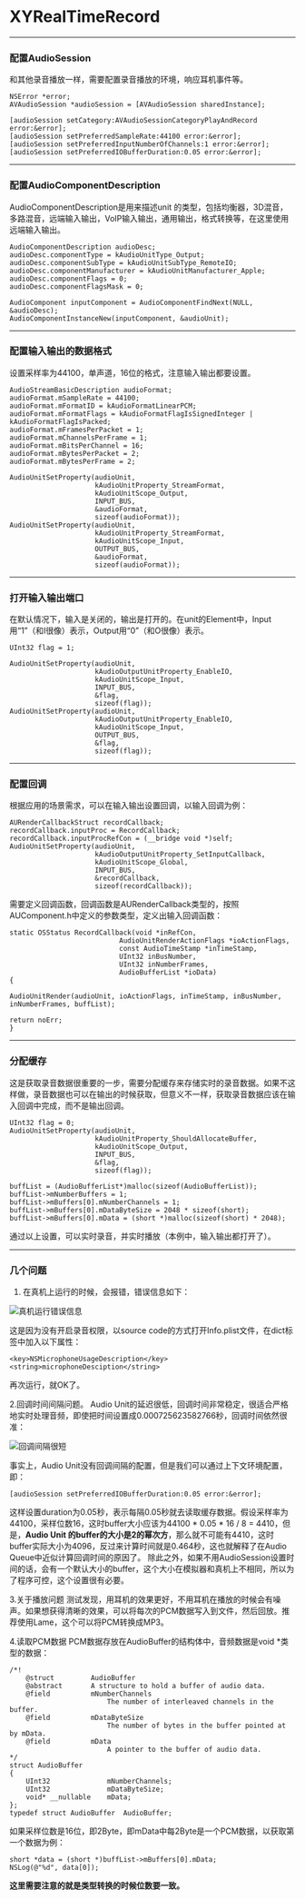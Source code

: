 # XYRealTimeRecord
---
### 配置AudioSession
和其他录音播放一样，需要配置录音播放的环境，响应耳机事件等。

    NSError *error;
    AVAudioSession *audioSession = [AVAudioSession sharedInstance];
    
    [audioSession setCategory:AVAudioSessionCategoryPlayAndRecord error:&error];
    [audioSession setPreferredSampleRate:44100 error:&error];
    [audioSession setPreferredInputNumberOfChannels:1 error:&error];
    [audioSession setPreferredIOBufferDuration:0.05 error:&error];

---
### 配置AudioComponentDescription
AudioComponentDescription是用来描述unit 的类型，包括均衡器，3D混音，多路混音，远端输入输出，VoIP输入输出，通用输出，格式转换等，在这里使用远端输入输出。

    AudioComponentDescription audioDesc;
    audioDesc.componentType = kAudioUnitType_Output;
    audioDesc.componentSubType = kAudioUnitSubType_RemoteIO;
    audioDesc.componentManufacturer = kAudioUnitManufacturer_Apple;
    audioDesc.componentFlags = 0;
    audioDesc.componentFlagsMask = 0;
    
    AudioComponent inputComponent = AudioComponentFindNext(NULL, &audioDesc);
    AudioComponentInstanceNew(inputComponent, &audioUnit);

---
### 配置输入输出的数据格式
设置采样率为44100，单声道，16位的格式，注意输入输出都要设置。

    AudioStreamBasicDescription audioFormat;
    audioFormat.mSampleRate = 44100;
    audioFormat.mFormatID = kAudioFormatLinearPCM;
    audioFormat.mFormatFlags = kAudioFormatFlagIsSignedInteger | kAudioFormatFlagIsPacked;
    audioFormat.mFramesPerPacket = 1;
    audioFormat.mChannelsPerFrame = 1;
    audioFormat.mBitsPerChannel = 16;
    audioFormat.mBytesPerPacket = 2;
    audioFormat.mBytesPerFrame = 2;
    
    AudioUnitSetProperty(audioUnit,
                         kAudioUnitProperty_StreamFormat,
                         kAudioUnitScope_Output,
                         INPUT_BUS,
                         &audioFormat,
                         sizeof(audioFormat));
    AudioUnitSetProperty(audioUnit,
                         kAudioUnitProperty_StreamFormat,
                         kAudioUnitScope_Input,
                         OUTPUT_BUS,
                         &audioFormat,
                         sizeof(audioFormat));
---                         
### 打开输入输出端口
在默认情况下，输入是关闭的，输出是打开的。在unit的Element中，Input用“1”（和I很像）表示，Output用“0”（和O很像）表示。

    UInt32 flag = 1;
    
    AudioUnitSetProperty(audioUnit,
                         kAudioOutputUnitProperty_EnableIO,
                         kAudioUnitScope_Input,
                         INPUT_BUS,
                         &flag,
                         sizeof(flag));
    AudioUnitSetProperty(audioUnit,
                         kAudioOutputUnitProperty_EnableIO,
                         kAudioUnitScope_Input,
                         OUTPUT_BUS,
                         &flag,
                         sizeof(flag));
                         
---
### 配置回调
根据应用的场景需求，可以在输入输出设置回调，以输入回调为例：

    AURenderCallbackStruct recordCallback;
    recordCallback.inputProc = RecordCallback;
    recordCallback.inputProcRefCon = (__bridge void *)self;
    AudioUnitSetProperty(audioUnit,
                         kAudioOutputUnitProperty_SetInputCallback,
                         kAudioUnitScope_Global,
                         INPUT_BUS,
                         &recordCallback,
                         sizeof(recordCallback));

需要定义回调函数，回调函数是AURenderCallback类型的，按照AUComponent.h中定义的参数类型，定义出输入回调函数：

    static OSStatus RecordCallback(void *inRefCon,
                               AudioUnitRenderActionFlags *ioActionFlags,
                               const AudioTimeStamp *inTimeStamp,
                               UInt32 inBusNumber,
                               UInt32 inNumberFrames,
                               AudioBufferList *ioData)
    {

    AudioUnitRender(audioUnit, ioActionFlags, inTimeStamp, inBusNumber, inNumberFrames, buffList);

    return noErr;
    }
    
---
### 分配缓存
这是获取录音数据很重要的一步，需要分配缓存来存储实时的录音数据。如果不这样做，录音数据也可以在输出的时候获取，但意义不一样，获取录音数据应该在输入回调中完成，而不是输出回调。

    UInt32 flag = 0;
    AudioUnitSetProperty(audioUnit,
                         kAudioUnitProperty_ShouldAllocateBuffer,
                         kAudioUnitScope_Output,
                         INPUT_BUS,
                         &flag,
                         sizeof(flag));
    
    buffList = (AudioBufferList*)malloc(sizeof(AudioBufferList));
    buffList->mNumberBuffers = 1;
    buffList->mBuffers[0].mNumberChannels = 1;
    buffList->mBuffers[0].mDataByteSize = 2048 * sizeof(short);
    buffList->mBuffers[0].mData = (short *)malloc(sizeof(short) * 2048);

通过以上设置，可以实时录音，并实时播放（本例中，输入输出都打开了）。

---
### 几个问题
1. 在真机上运行的时候，会报错，错误信息如下： 

![真机运行错误信息](http://upload-images.jianshu.io/upload_images/4758290-6ab1192b541fc3c4.png?imageMogr2/auto-orient/strip%7CimageView2/2/w/1240)

这是因为没有开启录音权限，以source code的方式打开Info.plist文件，在dict标签中加入以下属性：

    <key>NSMicrophoneUsageDescription</key>
    <string>microphoneDesciption</string>
再次运行，就OK了。

2.回调时间间隔问题。
Audio Unit的延迟很低，回调时间非常稳定，很适合严格地实时处理音频，即使把时间设置成0.000725623582766秒，回调时间依然很准：

![回调间隔很短](http://upload-images.jianshu.io/upload_images/4758290-d1e82ec2593e55aa.png?imageMogr2/auto-orient/strip%7CimageView2/2/w/1240)

事实上，Audio Unit没有回调间隔的配置，但是我们可以通过上下文环境配置，即：

    [audioSession setPreferredIOBufferDuration:0.05 error:&error];
这样设置duration为0.05秒，表示每隔0.05秒就去读取缓存数据。假设采样率为44100，采样位数16，这时buffer大小应该为44100 * 0.05 * 16 / 8 = 4410，但是，**Audio Unit 的buffer的大小是2的幂次方**，那么就不可能有4410，这时buffer实际大小为4096，反过来计算时间就是0.464秒，这也就解释了在Audio Queue中近似计算回调时间的原因了。
除此之外，如果不用AudioSession设置时间的话，会有一个默认大小的buffer，这个大小在模拟器和真机上不相同，所以为了程序可控，这个设置很有必要。

3.关于播放问题
测试发现，用耳机的效果更好，不用耳机在播放的时候会有噪声。如果想获得清晰的效果，可以将每次的PCM数据写入到文件，然后回放。推荐使用Lame，这个可以将PCM转换成MP3。

4.读取PCM数据
PCM数据存放在AudioBuffer的结构体中，音频数据是void *类型的数据：

    /*!
	    @struct         AudioBuffer
	    @abstract       A structure to hold a buffer of audio data.
	    @field          mNumberChannels
	                        The number of interleaved channels in the buffer.
	    @field          mDataByteSize
	                        The number of bytes in the buffer pointed at by mData.
	    @field          mData
	                        A pointer to the buffer of audio data.
	*/
	struct AudioBuffer
	{
	    UInt32              mNumberChannels;
	    UInt32              mDataByteSize;
	    void* __nullable    mData;
	};
	typedef struct AudioBuffer  AudioBuffer;

  如果采样位数是16位，即2Byte，即mData中每2Byte是一个PCM数据，以获取第一个数据为例：

    short *data = (short *)buffList->mBuffers[0].mData;
    NSLog(@"%d", data[0]);
**这里需要注意的就是类型转换的时候位数要一致。**
